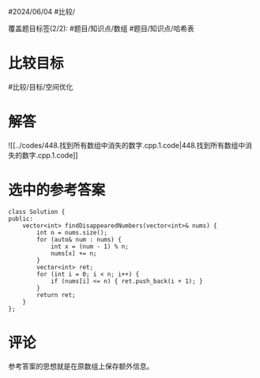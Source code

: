 #2024/06/04 #比较/

覆盖题目标签(2/2):   #题目/知识点/数组 #题目/知识点/哈希表 

# 比较目标

#比较/目标/空间优化

# 解答

![[../codes/448.找到所有数组中消失的数字.cpp.1.code|448.找到所有数组中消失的数字.cpp.1.code]]

# 选中的参考答案

```
class Solution {
public:
    vector<int> findDisappearedNumbers(vector<int>& nums) {
        int n = nums.size();
        for (auto& num : nums) {
            int x = (num - 1) % n;
            nums[x] += n;
        }
        vector<int> ret;
        for (int i = 0; i < n; i++) {
            if (nums[i] <= n) { ret.push_back(i + 1); }
        }
        return ret;
    }
};
```

# 评论

参考答案的思想就是在原数组上保存额外信息。